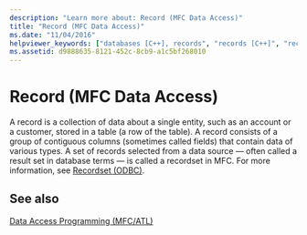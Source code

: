 ```yaml
---
description: "Learn more about: Record (MFC Data Access)"
title: "Record (MFC Data Access)"
ms.date: "11/04/2016"
helpviewer_keywords: ["databases [C++], records", "records [C++]", "records [C++], database"]
ms.assetid: d9888635-8121-452c-8cb9-a1c5bf268010
---
```

# Record (MFC Data Access)

A record is a collection of data about a single entity, such as an account or a customer, stored in a table (a row of the table). A record consists of a group of contiguous columns (sometimes called fields) that contain data of various types. A set of records selected from a data source — often called a result set in database terms — is called a recordset in MFC. For more information, see [Recordset (ODBC)](../data/odbc/recordset-odbc.md).

## See also

[Data Access Programming (MFC/ATL)](../data/data-access-programming-mfc-atl.md)
